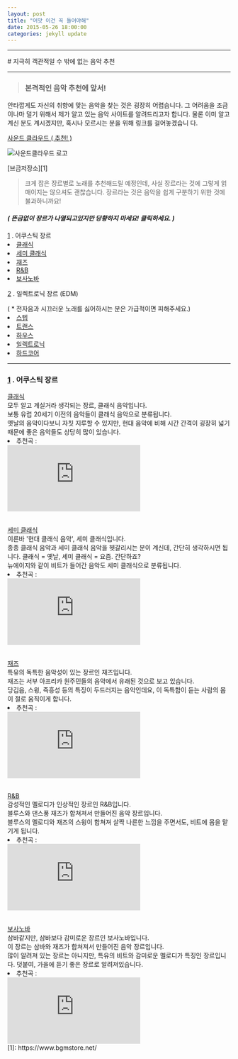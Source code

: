 ```yaml
---
layout: post
title: "어맛 이건 꼭 들어야해"
date: 2015-05-26 18:00:00
categories: jekyll update
---
```


<p><hr></hr></p>
# 지극히 객관적일 수 밖에 없는 음악 추천
<p><hr></hr></p>

> ### 본격적인 음악 추천에 앞서!
  안타깝게도 자신의 취향에 맞는 음악을 찾는 것은 굉장히 어렵습니다. 그 어려움을
 조금이나마 덜기 위해서 제가 알고 있는 음악 사이트를 알려드리고자 합니다. 물론
 이미 알고 계신 분도 계시겠지만, 혹시나 모르시는 분을 위해 링크를 걸어놓겠습니
 다.
 
 [사운드 클라우드 ( 추천! )](https://soundcloud.com)
 
![사운드클라우드 로고](http://www.cfse.cam.ac.uk/Sounddloud_logo/image_preview)

 [브금저장소][1]
 
 > 크게 잡은 장르별로 노래를 추천해드릴 예정인데, 사실 장르라는 것에 그렇게 얽매이지는 않으셔도
  괜찮습니다. 장르라는 것은 음악을 쉽게 구분하기 위한 것에 불과하니까요!
  
#### *( 뜬금없이 장르가 나열되고있지만 당황하지 마세요! 클릭하세요. )*
<p></p>

<div>
  <a href = "#ac" id = acu>1</a>
  . 어쿠스틱 장르
  <li class = liclass>
    <a href = "#1-1" id = classic>클래식</a>
  </li>
  <li class = liclass>
    <a href = "#1-2" id = semiclassic>세미 클래식</a>
  </li>
  <li class = liclass>
    <a href = "#1-3" id = jazz>재즈</a>
  </li>
  <li class = liclass>
    <a href = "#1-4" id = R&B>R&B</a>
  </li>
  <li class = liclass>
    <a href = "#1-5" id = bossanova>보사노바</a>
  </li>
  <p></p>
  <a href = "#el">2</a>
  . 일렉트로닉 장르 (EDM)
  <p></p>( * 전자음과 시끄러운 노래를 싫어하시는 분은 가급적이면 피해주세요.)
  <li class = liclass>
    <a href = "#2-1" id = step>스텝</a>
  </li>
  <li class = liclass>
    <a href = "#2-2" id = trance>트랜스</a>
  </li>
  <li class = liclass>
    <a href = "#2-3" id = house>하우스</a>
  </li>
  <li class = liclass>
    <a href = "#2-4" id = electronic>일렉트로닉</a>
  </li>
  <li class = liclass>
    <a href = "#2-5" id = hardcore>하드코어</a>
  </li>
</div>

<p><hr></hr></p>

<div>
  <h3>
  <a href = "#acu" id = ac>1</a>
  . 어쿠스틱 장르
  </h3>
  <a href = "#classic" id = 1-1>클래식</a>
  <br>모두 알고 계실거라 생각되는 장르, 클래식 음악입니다.
  <br>보통 유럽 20세기 이전의 음악들이 클래식 음악으로 분류됩니다. 
  <br>옛날의 음악이다보니 자칫 지루할 수 있지만, 현대 음악에 비해 시간 간격이
  굉장히 넓기 때문에 좋은 음악들도 상당히 많이 있습니다.
  <br><li>추천곡 : </li>
  <embed src="https://www.youtube.com/embed/FwWL8Y-qsJg"></embed>
  
<p></p><br>
  <a href = "#semiclassic" id = 1-2>세미 클래식</a>
  <br>이른바 '현대 클래식 음악', 세미 클래식입니다.
  <br>종종 클래식 음악과 세미 클래식 음악을 헷갈리시는 분이 계신데, 간단히 생각하시면 됩니다.
  클래식 = 옛날, 세미 클래식 = 요즘. 간단하죠?
  <br>뉴에이지와 같이 비트가 들어간 음악도 세미 클래식으로 분류됩니다.
  <br><li>추천곡 :</li>
  <embed src="https://www.youtube.com/embed/mlFDY5TMgeg"></embed>
  
<p></p><br>
  <a href = "#jazz" id = 1-3>재즈</a>
  <br>특유의 독특한 음악성이 있는 장르인 재즈입니다.
  <br>재즈는 서부 아프리카 원주민들의 음악에서 유래된 것으로 보고 있습니다.
  <br>당김음, 스윙, 즉흥성 등의 특징이 두드러지는 음악인데요, 이 독특함이 듣는 사람의 몸이 절로 움직이게 합니다.
  <br><li>추천곡 :</li>
  <embed src="https://www.youtube.com/embed/VcDHq_P8cCU"></embed>

<p></p><br>
  <a href = "#R&B" id = 1-4>R&B</a>
  <br>감성적인 멜로디가 인상적인 장르인 R&B입니다.
  <br>블루스와 댄스풍 재즈가 합쳐져서 만들어진 음악 장르입니다.
  <br>블루스의 멜로디와 재즈의 스윙이 합쳐져 살짝 나른한 느낌을 주면서도, 비트에 몸을 맡기게 됩니다. 
  <br><li>추천곡 :</li>
  <embed src="https://www.youtube.com/embed/fM4vuGGnd6s"></embed>
  
<p></p><br>
  <a href = "#bossanova" id = 1-5>보사노바</a>
  <br>삼바같지만, 삼바보다 감미로운 장르인 보사노바입니다.
  <br>이 장르는 삼바와 재즈가 합쳐져서 만들어진 음악 장르입니다.
  <br>많이 알려져 있는 장르는 아니지만, 특유의 비트와 감미로운 멜로디가 특징인 장르입니다. 덧붙여, 가을에 듣기 좋은 장르로 알려져있습니다.
  <br><li>추천곡 :</li>
  <embed src="https://www.youtube.com/embed/CFSihHsVCVw"></embed>
</div>
[1]: https://www.bgmstore.net/
